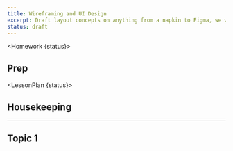```yaml
---
title: Wireframing and UI Design
excerpt: Draft layout concepts on anything from a napkin to Figma, we will practice reducing user interfaces to low fidelity wireframes. By the end of this class you will have the skills to quickly create wireframes for your projects.
status: draft
---
```


<script>
	import Homework from "$lib/components/Homework.svelte";
	import LessonPlan from "$lib/components/LessonPlan.svelte";
</script>

<Homework {status}>

## Prep

</Homework>

<LessonPlan {status}>

## Housekeeping

---

## Topic 1

</LessonPlan>
